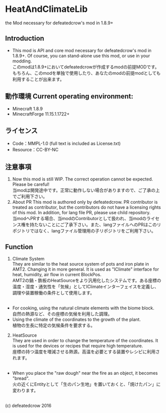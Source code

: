 # HeatAndClimateLib
the Mod necessary for defeatedcrow's mod in 1.8.9+

## Introduction
- This mod is API and core mod necessary for defeatedcrow's mod in 1.8.9+. Of course, you can stand-alone use this mod, or use in your modding. <br>このmodは1.8.9+においてdefeatedcrowが作成するmodの前提MODです。もちろん、このmodを単独で使用したり、あなたのmodの前提modとしても利用することが出来ます。

## 動作環境 Current operating environment:
- Minecraft 1.8.9  
- MinecraftForge 11.15.1.1722+  
   
## ライセンス
- Code：MMPL-1.0  (full text is included as License.txt)
- Resource：CC-BY-NC  

## 注意事項
1. Now this mod is still WIP. The correct operation cannot be expected. Please be careful! <br> 当modは開発途中です。正常に動作しない場合がありますので、ご了承の上でご利用下さい。<br>
2. About PR  This mod is authored only by defeatedcrow. PR contributor is treated as contributor, but the contributors do not have a licensing rights of this mod.  In addition, for lang file PR, please use child repository. <br> 当modへPRする場合、当modのContributorとして扱われ、当modのライセンス権を持たないことにご了承下さい。また、langファイルへのPRはこのリポジトリではなく、langファイル管理用の子リポジトリをご利用下さい。  <br>

## Function
1. Climate System  <br>They are similar to the heat source system of pots and iron plate in AMT2. Changing it in more general. It is used as "IClimate" interface for heat, humidity, air flow in current BlockPos. <br> AMT2の鍋・鉄板のHeatSourceをより汎用化したシステムです。ある座標の温度・湿度・通気性を「気候」としてIClimateインターフェイスを定義し、調理や装置稼働の条件として使用します。<br>
<Example>  <br>
 - For cooking, using the natural climate elements with the biome block.  <br>自然の熱源など、その座標の気候を利用した調理。<br>
 - Using the climate of the coordinates to the growth of the plant.  <br>植物の生長に特定の気候条件を要求する。 <br> 
  
2. HeatSource  <br>They are used in order to change the temperature of the coordinates. It is used for the devices or recipes that require high temperature.  <br>座標の持つ温度を増減させる熱源。高温を必要とする装置やレシピに利用されます。<br>
<Example>  <br>
 - When you place the "raw dough" near the fire as an object, it becomes "bread". <br>  火の近くにEntityとして「生のパン生地」を置いておくと、「焼けたパン」に変わります。  <br>
<br>
(c) defeatedcrow 2016

